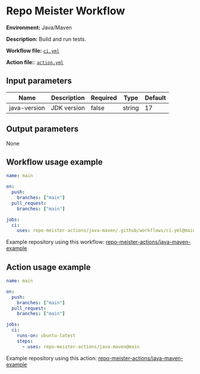 # Repo Meister Workflow

**Environment:** Java/Maven

**Description:** Build and run tests.

**Workflow file:** [`ci.yml`](.github/workflows/ci.yml)

**Action file:**: [`action.yml`](action.yml)

## Input parameters

| Name         | Description | Required | Type   | Default |
| ------------ | ----------- | -------- | ------ | ------- |
| java-version | JDK version | false    | string | 17      |

## Output parameters

None

## Workflow usage example

```yaml
name: main

on:
  push:
    branches: ["main"]
  pull_request:
    branches: ["main"]

jobs:
  ci:
    uses: repo-meister-actions/java-maven/.github/workflows/ci.yml@main
```

Example repository using this workflow: [repo-meister-actions/java-maven-example](https://github.com/repo-meister-actions/java-maven-example/blob/main/.github/workflows/main.yml)

## Action usage example

```yaml
name: main

on:
  push:
    branches: ["main"]
  pull_request:
    branches: ["main"]

jobs:
  ci:
    runs-on: ubuntu-latest
    steps:
      - uses: repo-meister-actions/java-maven@main
```

Example repository using this action: [repo-meister-actions/java-maven-example](https://github.com/repo-meister-actions/java-maven-example/blob/main/.github/workflows/main-action.yml)
